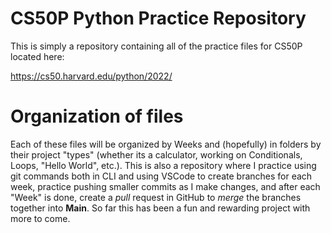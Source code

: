 # CS50P Python Practice Repository

This is simply a repository containing all of the practice files for CS50P located here:

https://cs50.harvard.edu/python/2022/


# Organization of files

Each of these files will be organized by Weeks and (hopefully) in folders by their project "types" (whether its a calculator, working on Conditionals, Loops, "Hello World", etc.). This is also a repository where I practice using git commands both in CLI and using VSCode to create branches for each week, practice pushing smaller commits as I make changes, and after each "Week" is done, create a *pull* request in GitHub to *merge* the branches together into **Main**. So far this has been a fun and rewarding project with more to come.

